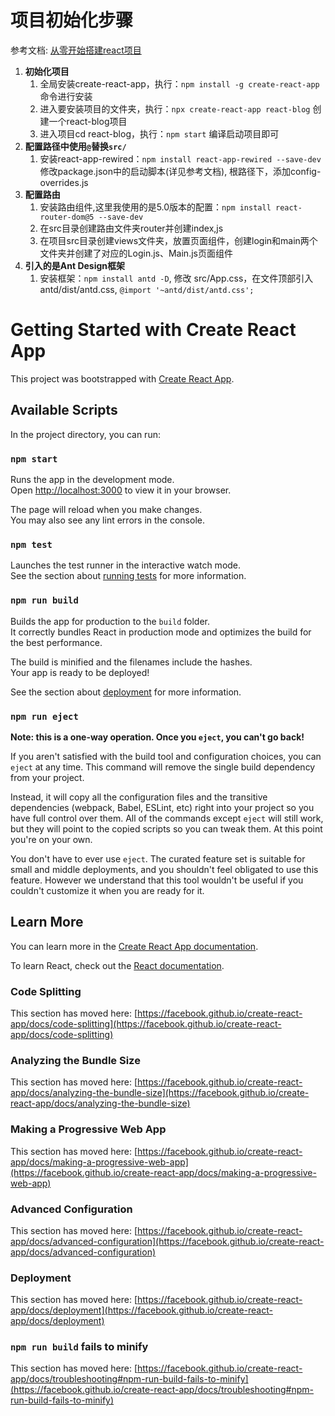 # 项目初始化步骤

参考文档: [从零开始搭建react项目](http://huhaowb.com/2022/03/18/%E4%BB%8E%E9%9B%B6%E5%BC%80%E5%A7%8B%E6%90%AD%E5%BB%BAreact%E9%A1%B9%E7%9B%AE/)

1. **初始化项目**
    1. 全局安装create-react-app，执行：`npm install -g create-react-app` 命令进行安装
    2. 进入要安装项目的文件夹，执行：`npx create-react-app react-blog` 创建一个react-blog项目
    3. 进入项目cd react-blog，执行：`npm start` 编译启动项目即可
2. **配置路径中使用`@`替换`src/`**
    1. 安装react-app-rewired：`npm install react-app-rewired --save-dev` 修改package.json中的启动脚本(详见参考文档), 根路径下，添加config-overrides.js
3. **配置路由**
    1. 安装路由组件,这里我使用的是5.0版本的配置：`npm install react-router-dom@5 --save-dev`
    2. 在src目录创建路由文件夹router并创建index,js
    3. 在项目src目录创建views文件夹，放置页面组件，创建login和main两个文件夹并创建了对应的Login.js、Main.js页面组件
4. **引入的是Ant Design框架**
    1. 安装框架：`npm install antd -D`, 修改 src/App.css，在文件顶部引入 antd/dist/antd.css,  `@import '~antd/dist/antd.css';`

# Getting Started with Create React App

This project was bootstrapped with [Create React App](https://github.com/facebook/create-react-app).

## Available Scripts

In the project directory, you can run:

### `npm start`

Runs the app in the development mode.\
Open [http://localhost:3000](http://localhost:3000) to view it in your browser.

The page will reload when you make changes.\
You may also see any lint errors in the console.

### `npm test`

Launches the test runner in the interactive watch mode.\
See the section about [running tests](https://facebook.github.io/create-react-app/docs/running-tests) for more information.

### `npm run build`

Builds the app for production to the `build` folder.\
It correctly bundles React in production mode and optimizes the build for the best performance.

The build is minified and the filenames include the hashes.\
Your app is ready to be deployed!

See the section about [deployment](https://facebook.github.io/create-react-app/docs/deployment) for more information.

### `npm run eject`

**Note: this is a one-way operation. Once you `eject`, you can't go back!**

If you aren't satisfied with the build tool and configuration choices, you can `eject` at any time. This command will remove the single build dependency from your project.

Instead, it will copy all the configuration files and the transitive dependencies (webpack, Babel, ESLint, etc) right into your project so you have full control over them. All of the commands except `eject` will still work, but they will point to the copied scripts so you can tweak them. At this point you're on your own.

You don't have to ever use `eject`. The curated feature set is suitable for small and middle deployments, and you shouldn't feel obligated to use this feature. However we understand that this tool wouldn't be useful if you couldn't customize it when you are ready for it.

## Learn More

You can learn more in the [Create React App documentation](https://facebook.github.io/create-react-app/docs/getting-started).

To learn React, check out the [React documentation](https://reactjs.org/).

### Code Splitting

This section has moved here: [https://facebook.github.io/create-react-app/docs/code-splitting](https://facebook.github.io/create-react-app/docs/code-splitting)

### Analyzing the Bundle Size

This section has moved here: [https://facebook.github.io/create-react-app/docs/analyzing-the-bundle-size](https://facebook.github.io/create-react-app/docs/analyzing-the-bundle-size)

### Making a Progressive Web App

This section has moved here: [https://facebook.github.io/create-react-app/docs/making-a-progressive-web-app](https://facebook.github.io/create-react-app/docs/making-a-progressive-web-app)

### Advanced Configuration

This section has moved here: [https://facebook.github.io/create-react-app/docs/advanced-configuration](https://facebook.github.io/create-react-app/docs/advanced-configuration)

### Deployment

This section has moved here: [https://facebook.github.io/create-react-app/docs/deployment](https://facebook.github.io/create-react-app/docs/deployment)

### `npm run build` fails to minify

This section has moved here: [https://facebook.github.io/create-react-app/docs/troubleshooting#npm-run-build-fails-to-minify](https://facebook.github.io/create-react-app/docs/troubleshooting#npm-run-build-fails-to-minify)
